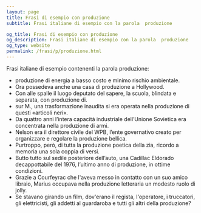 ```yaml
---
layout: page
title: Frasi di esempio con produzione 
subtitle: Frasi italiane di esempio con la parola  produzione

og_title: Frasi di esempio con produzione 
og_description: Frasi italiane di esempio con la parola  produzione
og_type: website
permalink: /frasi/p/produzione.html
---
```


Frasi italiane di esempio contenenti la parola produzione:


- produzione di energia a basso costo e minimo rischio ambientale.
- Ora possedeva anche una casa di produzione a Hollywood.
- Con alle spalle il luogo deputato del sapere, la scuola, blindata e separata, con produzione di.
- sur M., una trasformazione inaudita si era operata nella produzione di questi «articoli neri».
- Da quattro anni l’intera capacità industriale dell’Unione Sovietica era concentrata nella produzione di armi.
- Nelson era il direttore civile del WPB, l’ente governativo creato per organizzare e regolare la produzione bellica.
- Purtroppo, però, di tutta la produzione poetica della zia, ricordo a memoria una sola coppia di versi.
- Butto tutto sul sedile posteriore dell’auto, una Cadillac Eldorado decappottabile del 1976, l’ultimo anno di produzione, in ottime condizioni.
- Grazie a Courfeyrac che l'aveva messo in contatto con un suo amico libraio, Marius occupava nella produzione letteraria un modesto ruolo di jolly.
- Se stavano girando un film, dov'erano il regista, l'operatore, i truccatori, gli elettricisti, gli addetti al guardaroba e tutti gli altri della produzione?
